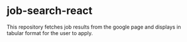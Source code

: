 # job-search-react
This repository fetches job results from the google page and displays in tabular format for the user to apply.
